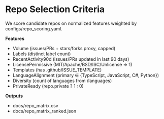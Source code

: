 # Repo Selection Criteria 
We score candidate repos on normalized features weighted by configs/repo_scoring.yaml.

**Features**
- Volume (issues/PRs + stars/forks proxy, capped)
- Labels (distinct label count)
- RecentActivity90d (issues/PRs updated in last 90 days)
- LicensePermissive (MIT/Apache/BSD/ISC/Unlicense => 1)
- Templates (has .github/ISSUE_TEMPLATE)
- LanguageAlignment (primary ∈ {TypeScript, JavaScript, C#, Python})
- Diversity (count of languages from /languages)
- PrivateReady (repo.private ? 1 : 0)

**Outputs**
- docs/repo_matrix.csv
- docs/repo_matrix_ranked.json
